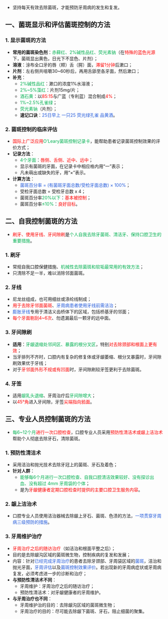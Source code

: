 * 坚持每天有效去除菌斑，才能预防牙周病的发生和复发。
## 一、菌斑显示和评估菌斑控制的方法
### 1. 显示菌斑的方法
* **常用的菌斑染色剂**：<font color="#00b050">赤藓红、2%碱性品红、荧光素钠</font>（在<font color="#ff0000">特殊的蓝色光源</font>下，菌斑显出黄色，日光下不显色、片剂）；
* **溶液**：涂布全口牙的唇（颊）舌（腭）面，<font color="#ff0000">滞留1分钟</font>后漱口；
* **片剂**：左右侧共咀嚼30~60秒后，再用舌舔至各牙面，然后漱口；
* **补充**：
	* <font color="#00b050">2%碱性品红</font>：漱口的浓度1%水溶液；
	* <font color="#00b050">2%~5%藻红</font>：片剂15mg/片；
	* <font color="#00b050">酒石黄</font>：以<font color="#ff0000">85:15</font>与广蓝（专利蓝）混合制成<font color="#ff0000">4%</font>；
	* <font color="#00b050">1%~2.5%孔雀绿</font>；
	* <font color="#00b050">荧光素钠</font>（片剂）；
	* **速记口诀**：<font color="#245bdb">25日早上 一只25 荧光绿孔雀 品黄酒</font>。
### 2. 菌斑控制的临床评估
* <font color="#ff0000">国际上广泛应用</font><font color="#00b050">O’Leary菌斑控制记录卡</font>，能帮助患者记录菌斑控制效果的评价方式；
* **记录方法**：
	* <font color="#00b050">4个牙面</font>：<font color="#ff0000">唇侧、舌侧、近中、远中</font>；
	* 显示有菌斑的牙面，在记录卡中相应格内用“一”表示；
	* 凡未萌出或缺失的牙，用“×”表示。
* **计算方法**：
	* <font color="#245bdb">菌斑百分率 = (有菌斑牙面总数/受检牙面总数) × 100%</font>；
	* 受检牙面总数 = 受检牙总数 x 4；
	* 菌斑百分率<font color="#00b050">20%以下</font>：<font color="#ff0000">基本被控制</font>；
	* 菌斑百分率<font color="#00b050">≤10%</font>：<font color="#ff0000">良好目标</font>。

## 二、自我控制菌斑的方法
* <font color="#ff0000">刷牙、使用牙线、牙间隙刷</font>是<font color="#00b050">个人自我去除牙菌斑、清洁牙、保持口腔卫生的重要措施</font>。
### 1. 刷牙
* 常规自我口腔保健措施、<font color="#00b050">机械性去除菌斑和软垢最常用的有效方法</font>；
* 只清除不足一半，难以消除邻面菌斑。
### 2. 牙线
* 尼龙丝组成，也可用细丝或涤纶线制成；
* <font color="#ff0000">用于去除牙邻面菌斑</font>、<font color="#245bdb">牙周病患者使用牙线前需洁治</font>；
* <font color="#245bdb">膨胀牙线</font>专用于清洁义齿桥体下的区域，包括桥基牙的邻面；
* <font color="#ff0000">每个牙面剔刮4~6次</font>、勿遗漏最后一颗牙的远中面。
### 3. 牙间隙刷
* **适用**：<font color="#00b050">牙龈退缩处邻间区、暴露的根分叉区</font>，特别<font color="#ff0000">对去除颈部和根面上更有效</font>；
* 当牙排列不齐时，口腔内有复杂的修复体或牙龈萎缩、根分叉暴露时，牙间隙刷效果优于牙线；
* 对于<font color="#ff0000">牙邻面外形不规或有凹面</font>时，牙间隙刷较牙签更利于去除菌斑。
### 4. 牙签
* 适用<font color="#00b050">龈乳头退缩</font>、牙周治疗后<font color="#00b050">牙间隙增大</font>；
* 以<font color="#ff0000">45°角</font>进入牙间隙，牙签<font color="#ff0000">尖端指向𬌗面</font>。

## 三、专业人员控制菌斑的方法
* <font color="#00b050">每6~12个月</font><font color="#ff0000">进行一次口腔检查</font>，口腔专业人员采用<font color="#ff0000">预防性清洁术或龈上洁治术</font>帮助个人彻底去除牙石，清除菌斑。
### 1. 预防性清洁术
* 采用洁治和抛光技术去除牙冠上的菌斑、牙石及着色；
* **针对人群**：
	* <font color="#00b050">能够每6个月进行一次口腔检查、自我口腔清洁效果较好、没有探诊出血、没有超过 4mm 牙周袋的个体</font>；
	* 是为<font color="#ff0000">牙龈健康者定期口腔检查时提供的主要口腔卫生服务内容</font>。
### 2. 龈上洁治术
* 口腔专业人员使用洁治器械去除龈上牙石、菌斑、色渍的方法，<font color="#245bdb">一项贯穿牙周病三级预防的措施</font>。
### 3. 牙周维护治疗
* <font color="#ff0000">牙周治疗之后的随访治疗</font>（如洁治和根面平整之后）；
* 目的是去除龈沟区域的菌斑微生物，控制疾病的复发和发展；
* 内容：针对<font color="#245bdb">已经完成牙周治疗</font>的患者去除牙颈部、牙周袋区域的<font color="#245bdb">菌斑</font>，洁治和抛光牙面，<font color="#245bdb">牙周评估</font>以及<font color="#245bdb">菌斑控制效果评价</font>。若出现新的牙周病症状或牙周病复发，必须考虑进一步的诊断和治疗；
* **与预防性清洁术不同**：
	* 牙周维护：牙周治疗之后的随访治疗；
	* 预防性清洁术：对牙龈健康者的牙周维护。
* **与牙周治疗也不同**：
	* 牙周维护治的目的：去除龈沟区域的菌斑微生物；
	* 牙周治疗的目的：尽可能去除龈下菌斑、牙石，阻止细菌的聚集。




